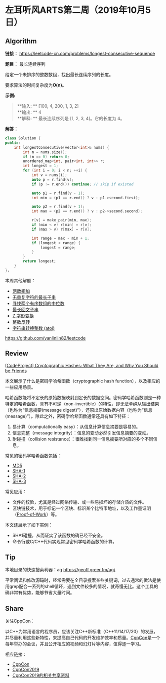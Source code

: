 # 左耳听风ARTS第二周（2019年10月5日）

## Algorithm

**链接：** <https://leetcode-cn.com/problems/longest-consecutive-sequence>

**题目：** 最长连续序列

给定一个未排序的整数数组，找出最长连续序列的长度。

要求算法的时间复杂度为**O(n)**。

**示例:**

> **输入: ** [100, 4, 200, 1, 3, 2]  
> **输出: ** 4  
> **解释: ** 最长连续序列是 [1, 2, 3, 4]。它的长度为 4。

**解答：**

```cpp
class Solution {
public:
    int longestConsecutive(vector<int>& nums) {
        int n = nums.size();
        if (n == 0) return 0;
        unordered_map<int, pair<int, int>> r;
        int longest = 1;
        for (int i = 0; i < n; ++i) {
            int v = nums[i];
            auto p = r.find(v);
            if (p != r.end()) continue; // skip if existed

            auto p1 = r.find(v - 1);
            int min = (p1 == r.end() ? v : p1->second.first);

            auto p2 = r.find(v + 1);
            int max = (p2 == r.end() ? v : p2->second.second);

            r[v] = make_pair(min, max);
            if (min < v) r[min] = r[v];
            if (max > v) r[max] = r[v];

            int range = max - min + 1;
            if (longest < range) {
                longest = range;
            }
        }
        return longest;
    }
};
```

本周其他解题：

* [两数相加](https://github.com/yanlinlin82/leetcode/blob/master/00002_add-two-numbers/190930-2.cpp)
* [无重复字符的最长子串](https://github.com/yanlinlin82/leetcode/blob/master/00003_longest-substring-without-repeating-characters/191001-1.cpp)
* [寻找两个有序数组的中位数](https://github.com/yanlinlin82/leetcode/blob/master/00004_median-of-two-sorted-arrays/191003-2.cpp)
* [最长回文子串](https://github.com/yanlinlin82/leetcode/blob/master/00005_longest-palindromic-substring/191003-2.cpp)
* [Z 字形变换](https://github.com/yanlinlin82/leetcode/blob/master/00006_zigzag-conversion/191004-1.cpp)
* [整数反转](https://github.com/yanlinlin82/leetcode/blob/master/00007_reverse-integer/191005-1.cpp)
* [字符串转换整数 (atoi)](https://github.com/yanlinlin82/leetcode/blob/master/00008_string-to-integer-atoi/191005-1.cpp)

<https://github.com/yanlinlin82/leetcode>

## Review

[\[CodeProject\] Cryptographic Hashes: What They Are, and Why You Should be Friends](https://www.codeproject.com/Articles/1044042/Cryptographic-Hashes-What-They-Are-and-Why-You-Sho)

本文展示了什么是密码学哈希函数（cryptographic hash function），以及相应的一些应用场景。

哈希函数能将不定长的原始数据映射到定长的数据空间。密码学哈希函数则是一种特定的哈希函数，具有不可逆（non-invertible）的特性，即无法单纯从输出结果（也称为“信息摘要(message digest)”），还原出原始数据内容（也称为“信息(message)”）。除此之外，密码学哈希函数通常还具有如下特征：

1. 易计算（computationally easy）：从信息计算信息摘要是容易的。
2. 信息完整（message integrity）：信息的变动必然引发信息摘要的变动。
3. 耐碰撞（collision resistance）：很难找到同一信息摘要所对应的多个不同信息。

常见的密码学哈希函数包括：

* [MD5](https://en.wikipedia.org/wiki/MD5)
* [SHA-1](https://en.wikipedia.org/wiki/SHA-1)
* [SHA-2](https://en.wikipedia.org/wiki/SHA-2)
* [SHA-3](https://en.wikipedia.org/wiki/SHA-3)

常见应用：

* 文件的校验，尤其是经过网络传输、或一些易损坏的存储介质的文件。
* 区块链技术，用于标记一个区块、标识某个比特币地址，以及工作量证明（[Proof-of-Work](https://en.bitcoin.it/wiki/Proof_of_work)）等。

本文还展示了如下实例：

* SHA1碰撞，从而证实了该函数的确已经不安全。
* 命令行或C/C++代码实现常见密码学哈希函数的计算。

## Tip

本地目录的快速搜索利器：ag <https://geoff.greer.fm/ag/>

平常阅读和修改源码时，经常需要在全目录搜索某些关键词，过去通常的做法是使用grep配合一系列的shell循环，遇到文件较多的情况，就奇慢无比。这个工具的确非常有优势，能够节省大量时间。

## Share

关注CppCon：

以C++为常用语言的程序员，应该关注C++新标准（C++11/14/17/20）的发展，并尽量利用这些新特性，来提高自己代码的开发维护效率和质量。[CppCon](http://cppcon.org/)是一个每年举办的会议，并且公开相应的视频和幻灯片等内容，值得逐一学习。

相应链接：

* [CppCon](http://cppcon.org/)
* [CppCon2019](https://cppcon.org/cppcon-2019-program/)
* [CppCon2019的相关共享资料](https://github.com/CppCon/CppCon2019)
